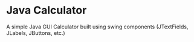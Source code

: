 # Java Calculator

A simple Java GUI Calculator built using swing components (JTextFields, JLabels, JButtons, etc.)